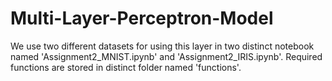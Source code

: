# Multi-Layer-Perceptron-Model
We use two different datasets for using this layer in two distinct notebook named 'Assignment2_MNIST.ipynb' and 'Assignment2_IRIS.ipynb'. Required functions are stored in distinct folder named 'functions'.
